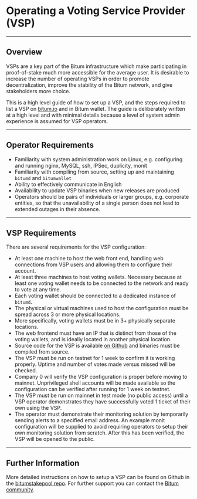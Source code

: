 # Operating a Voting Service Provider (VSP)

---

## Overview

VSPs are a key part of the Bitum infrastructure which make participating in proof-of-stake much more accessible for the average user. It is desirable to increase the number of operating VSPs in order to promote decentralization, improve the stability of the Bitum network, and give stakeholders more choice.

This is a high level guide of how to set up a VSP, and the steps required to list a VSP on [bitum.io](https://bitum.io/vsp) and in Bitum wallet. The guide is deliberately written at a high level and with minimal details because a level of system admin experience is assumed for VSP operators.

---

## Operator Requirements

* Familiarity with system administration work on Linux, e.g. configuring and running nginx, MySQL, ssh, IPSec, duplicity, monit
* Familiarity with compiling from source, setting up and maintaining `bitumd` and `bitumwallet`
* Ability to effectively communicate in English
* Availability to update VSP binaries when new releases are produced
* Operators should be pairs of individuals or larger groups, e.g. corporate entities, so that the unavailability of a single person does not lead to extended outages in their absence.

---

## VSP Requirements

There are several requirements for the VSP configuration:

* At least one machine to host the web front end, handling web connections from VSP users and allowing them to configure their account.
* At least three machines to host voting wallets. Necessary because at least one voting wallet needs to be connected to the network and ready to vote at any time.
* Each voting wallet should be connected to a dedicated instance of `bitumd`.
* The physical or virtual machines used to host the configuration must be spread across 3 or more physical locations.
* More specifically, voting wallets must be in 3+ physically separate locations.
* The web frontend must have an IP that is distinct from those of the voting wallets, and is ideally located in another physical location.
* Source code for the VSP is available [on Github](https://github.com/bitum-project/bitumstakepool) and binaries must be compiled from source.
* The VSP must be run on testnet for 1 week to confirm it is working properly. Uptime and number of votes made versus missed will be checked.
* Company 0 will verify the VSP configuration is proper before moving to mainnet.  Unprivileged shell accounts will be made available so the configuration can be verified after running for 1 week on testnet.
* The VSP must be run on mainnet in test mode (no public access) until a VSP operator demonstrates they have successfully voted 1 ticket of their own using the VSP.
* The operator must demonstrate their monitoring solution by temporarily sending alerts to a specified email address.  An example monit configuration will be supplied to avoid requiring operators to setup their own monitoring solution from scratch. After this has been verified, the VSP will be opened to the public.

---

## Further Information

More detailed instructions on how to setup a VSP can be found on Github in the [bitumstakepool repo](https://github.com/bitum-project/bitumstakepool). For further support you can contact the [Bitum community](https://bitum.io/community).
